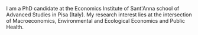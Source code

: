 I am a PhD candidate at the Economics Institute of Sant'Anna school of Advanced Studies in Pisa (Italy). My research interest lies at the intersection of Macroeconomics, Environmental and Ecological Economics and Public Health. 

 
